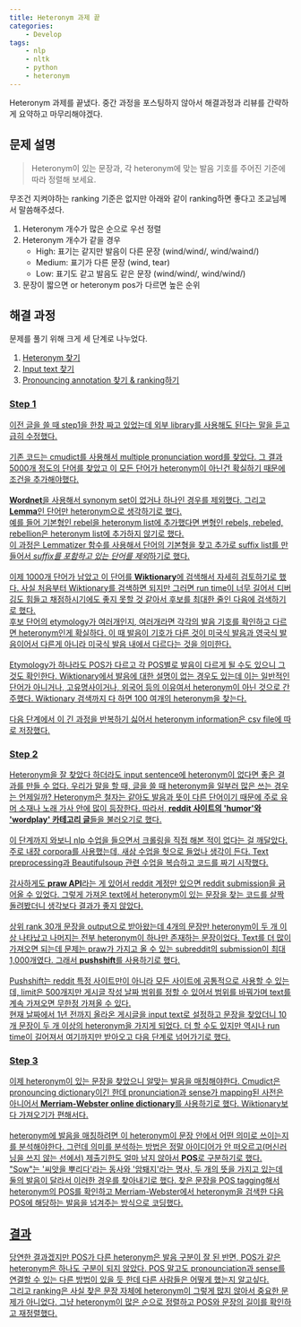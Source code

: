 ```yaml
---
title: Heteronym 과제 끝
categories: 
    - Develop
tags:
    - nlp
    - nltk
    - python
    - heteronym
---
```


Heteronym 과제를 끝냈다. 중간 과정을 포스팅하지 않아서 해결과정과 리뷰를 간략하게 요약하고 마무리해야겠다.

## 문제 설명 
> Heteronym이 있는 문장과, 각 heteronym에 맞는 발음 기호를 주어진 기준에 따라 정렬해 보세요.

무조건 지켜야하는 ranking 기준은 없지만 아래와 같이 ranking하면 좋다고 조교님께서 말씀해주셨다.

1. Heteronym 개수가 많은 순으로 우선 정렬
2. Heteronym 개수가 같을 경우
    - High: 표기는 같지만 발음이 다른 문장 (wind/wind/, wind/waind/)
    - Medium: 표기가 다른 문장 (wind, tear)
    - Low: 표기도 같고 발음도 같은 문장 (wind/wind/, wind/wind/)
3. 문장이 짧으면 or heteronym pos가 다르면 높은 순위

## 해결 과정

문제를 풀기 위해 크게 세 단계로 나누었다.

1. <u>Heteronym 찾기<u>
2. <u>Input text 찾기<u>
3. <u>Pronouncing annotation 찾기 & ranking하기<u>

### Step 1
이전 글을 쓸 때 step1을 한창 짜고 있었는데 외부 library를 사용해도 된다는 말을 듣고 급히 수정했다.   
<br>
기존 코드는 cmudict를 사용해서 multiple pronunciation word를 찾았다. 그 결과 5000개 정도의 단어를 찾았고 이 모든 단어가 heteronym이 아닌건 확실하기 때문에 조건을 추가해야했다.   
<br>
**Wordnet**을 사용해서 synonym set이 없거나 하나인 경우를 제외했다. 그리고 **Lemma**인 단어만 heteronym으로 생각하기로 했다.   
예를 들어 기본형인 rebel을 heteronym list에 추가했다면 변형인 rebels, rebeled, rebellion은 heteronym list에 추가하지 않기로 했다.   
이 과정은 Lemmatizer 함수를 사용해서 단어의 기본형을 찾고 추가로 suffix list를 만들어서 *suffix를 포함하고 있는 단어를 제외*하기로 했다.   
<br>
이제 1000개 단어가 남았고 이 단어를 **Wiktionary**에 검색해서 자세히 검토하기로 했다. 사실 처음부터 Wiktionary를 검색하면 되지만 그러면 run time이 너무 길어서 디버깅도 힘들고 채점하시기에도 좋지 못할 것 같아서 후보를 최대한 줄인 다음에 검색하기로 했다.
<br>
후보 단어의 <u>etymology가 여러개인지</u>, 여러개라면 각각의 발음 기호를 확인하고 다르면 heteronym인게 확실하다. 이 때 발음이 기호가 다른 것이 미국식 발음과 영국식 발음이어서 다른게 아니라 미국식 발음 내에서 다르다는 것을 의미한다.
<br>  
Etymology가 하나라도 POS가 다르고 <u>각 POS별로 발음이 다르게 될 수도 있으니</u> 그것도 확인한다. Wiktionary에서 발음에 대한 설명이 없는 경우도 있는데 이는 일반적인 단어가 아니거나, 고유명사이거나, 외국어 등의 이유여서 heteronym이 아닌 것으로 간주했다. Wiktionary 검색까지 다 하면 100 여개의 heteronym을 찾는다.   
<br>
다음 단계에서 이 긴 과정을 반복하기 싫어서 heteronym information은 csv file에 따로 저장했다.

### Step 2
Heteronym을 잘 찾았다 하더라도 input sentence에 heteronym이 없다면 좋은 결과를 만들 수 없다. 우리가 말을 할 때, 글을 쓸 때 heteronym을 일부러 많은 쓰는 경우는 언제일까? Heteronym은 철자는 같아도 발음과 뜻이 다른 단어이기 때문에 주로 유머 소재나 노래 가사 안에 많이 등장한다. 따라서, **reddit 사이트의 'humor'와 'wordplay' 카테고리 글**들을 불러오기로 했다.  
<br>
이 단계까지 와보니 nlp 수업을 들으면서 크롤링을 직접 해본 적이 없다는 걸 깨달았다. 주로 내장 corpora를 사용했는데, 새삼 수업을 헛으로 들었나 생각이 든다. Text preprocessing과 Beautifulsoup 관련 수업을 복습하고 코드를 짜기 시작했다.   
<br>
감사하게도 **praw API**라는 게 있어서 reddit 계정만 있으면 reddit submission을 긁어올 수 있었다. 그렇게 가져온 text에서 heteronym이 있는 문장을 찾는 코드를 살짝 돌려봤더니 생각보다 결과가 좋지 않았다.   
<br>
상위 rank 30개 문장을 output으로 받아왔는데 4개의 문장만 heteronym이 두 개 이상 나타났고 나머지는 전부 heteronym이 하나만 존재하는 문장이었다. Text를 더 많이 가져오면 되는데 문제는 praw가 가지고 올 수 있는 subreddit의 submission이 최대 1,000개였다. 그래서 **pushshift**를 사용하기로 했다.   
<br>
Pushshift는 reddit 특정 사이트만이 아니라 모든 사이트에 공통적으로 사용할 수 있는데, limit은 500개지만 게시글 작성 날짜 범위를 정할 수 있어서 범위를 바꿔가며 text를 계속 가져오면 무한정 가져올 수 있다.   
현재 날짜에서 1년 전까지 올라온 게시글을 input text로 설정하고 문장을 찾았더니 10개 문장이 두 개 이상의 heteronym을 가지게 되었다. 더 할 수도 있지만 역시나 run time이 길어져서 여기까지만 받아오고 다음 단계로 넘어가기로 했다.

### Step 3
이제 heteronym이 있는 문장을 찾았으니 알맞는 발음을 매칭해야한다. Cmudict은 pronouncing dictionary이긴 한데 pronunciation과 sense가 mapping된 사전은 아니어서 **Merriam-Webster online dictionary**를 사용하기로 했다. Wiktionary보다 가져오기가 편해서다.   
<br>
heteronym에 발음을 매칭하려면 이 heteronym이 문장 안에서 어떤 의미로 쓰이는지를 분석해야한다. 그런데 의미를 분석하는 방법은 정말 아이디어가 안 떠오르고(머신러닝을 쓰지 않는 선에서) 제출기한도 얼마 남지 않아서 **POS**로 구분하기로 했다.   
"Sow"는 '씨앗을 뿌리다'라는 동사와 '암퇘지'라는 명사, 두 개의 뜻을 가지고 있는데 둘의 발음이 달라서 이러한 경우를 찾아내기로 했다. 찾은 문장을 POS tagging해서 heteronym의 POS를 확인하고 Merriam-Webster에서 heteronym을 검색한 다음 POS에 해당하는 발음을 넘겨주는 방식으로 코딩했다. 

## 결과
당연한 결과겠지만 POS가 다른 heteronym은 발음 구분이 잘 된 반면, POS가 같은 heteronym은 하나도 구분이 되지 않았다. POS 말고도 pronounciation과 sense를 연결할 수 있는 다른 방법이 있을 듯 한데 다른 사람들은 어떻게 했는지 알고싶다.   
그리고 ranking은 사실 찾은 문장 자체에 heteronym이 그렇게 많지 않아서 중요한 문제가 아니었다. 그냥 heteronym이 많은 순으로 정렬하고 POS와 문장의 길이를 확인하고 재정렬했다.

